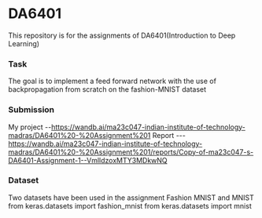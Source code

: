 # DA6401
This repository is for the assignments of DA6401(Introduction to Deep Learning) 
### Task
The goal is to implement a feed forward network with the use of backpropagation from scratch on the fashion-MNIST dataset

### Submission 
My project --https://wandb.ai/ma23c047-indian-institute-of-technology-madras/DA6401%20-%20Assignment%201
Report --- https://wandb.ai/ma23c047-indian-institute-of-technology-madras/DA6401%20-%20Assignment%201/reports/Copy-of-ma23c047-s-DA6401-Assignment-1--VmlldzoxMTY3MDkwNQ

### Dataset
Two datasets have been used in the assignment Fashion MNIST and MNIST
from keras.datasets import fashion_mnist
from keras.datasets import mnist
